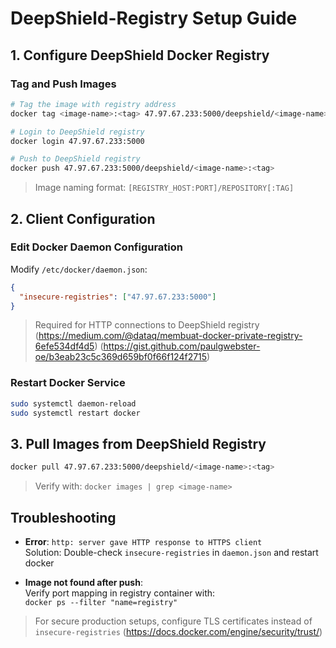 # DeepShield-Registry Setup Guide

## 1. Configure DeepShield Docker Registry
### Tag and Push Images
```bash
# Tag the image with registry address
docker tag <image-name>:<tag> 47.97.67.233:5000/deepshield/<image-name>:<tag>

# Login to DeepShield registry
docker login 47.97.67.233:5000

# Push to DeepShield registry
docker push 47.97.67.233:5000/deepshield/<image-name>:<tag>
```
> Image naming format: `[REGISTRY_HOST:PORT]/REPOSITORY[:TAG]`

## 2. Client Configuration
### Edit Docker Daemon Configuration
Modify `/etc/docker/daemon.json`:
```json
{
  "insecure-registries": ["47.97.67.233:5000"]
}
```
> Required for HTTP connections to DeepShield registry (https://medium.com/@dataq/membuat-docker-private-registry-6efe534df4d5) (https://gist.github.com/paulgwebster-oe/b3eab23c5c369d659bf0f66f124f2715)

### Restart Docker Service
```bash
sudo systemctl daemon-reload
sudo systemctl restart docker
```

## 3. Pull Images from DeepShield Registry
```bash
docker pull 47.97.67.233:5000/deepshield/<image-name>:<tag>
```
> Verify with: `docker images | grep <image-name>`

## Troubleshooting
- **Error**: `http: server gave HTTP response to HTTPS client`  
  Solution: Double-check `insecure-registries` in `daemon.json` and restart docker
  
- **Image not found after push**:  
  Verify port mapping in registry container with:  
  `docker ps --filter "name=registry"`

> For secure production setups, configure TLS certificates instead of `insecure-registries` (https://docs.docker.com/engine/security/trust/)
